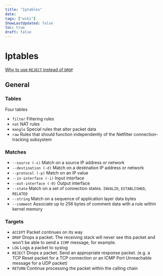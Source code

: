 ```yaml
---
title: "Iptables"
date: 
tags: ["wiki"]
ShowLastUpdated: false
toc: true
draft: false
---
```


# Iptables

[Why to use `REJECT` instead of `DROP`](http://www.chiark.greenend.org.uk/~peterb/network/drop-vs-reject)

## General

### Tables

Four tables
- `filter`    Filtering rules
- `nat`       NAT rules
- `mangle`    Special rules that alter packet data
- `raw`       Rules that should function independently of the Netfilter
              connection-tracking subsystem

### Matches
- `--source (-s)`       Match on a source IP address or network
- `--destination (-d)`  Match on a destination IP address or network
- `--protocol (-p)`     Match on an IP value
- `--in-interface (-i)` Input interface
- `--out-interface (-0)` Output interface
- `--state`             Match on a set of connection states.
                        `INVALID`, `ESTABLISHED`, `RELATED`
- `--string`            Match on a sequence of application layer data
                        bytes
- `--comment`           Associate up to 256 bytes of comment data
                        with a rule within kernel memory

### Targets
- `ACCEPT`  Packet continues on its way
- `DROP`    Drops a packet. The receiving stack will never see this
            packet and won't be able to send a `ICMP` message, for example.
- `LOG`     Logs a packet to syslog
- `REJECT`  Drops a packet. Send an appropriate response packet.
            (e.g. a TCP Reset packet for a TCP connection or an ICMP Port
            Unreachable message for a UDP packet)
- `RETURN`  Continue processing the packet within the calling chain



